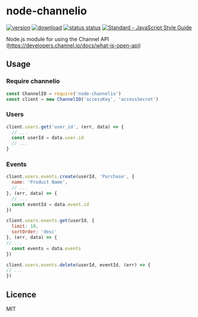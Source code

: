 # node-channelio

[![version](https://img.shields.io/npm/v/node-channelio.svg)](https://www.npmjs.com/package/node-channelio) [![download](https://img.shields.io/npm/dm/node-channelio.svg)](https://www.npmjs.com/package/node-channelio)
[![status status](https://travis-ci.org/egg-/node-channelio.svg?branch=master)](https://travis-ci.org/egg-/node-channelio)
[![Standard - JavaScript Style Guide](https://img.shields.io/badge/code%20style-standard-brightgreen.svg)](http://standardjs.com/)

Node.js module for using the Channel API (https://developers.channel.io/docs/what-is-open-api)


## Usage

### Require channelio

```javascript
const ChannelIO = require('node-channelio')
const client = new ChannelIO('accessKey', 'accessSecret')
```

### Users

```javascript
client.users.get('user_id', (err, data) => {
  // ...
  const userId = data.user.id
  // ...
}
```

### Events

```javascript
client.users.events.create(userId, 'Purchase', {
  name: 'Product Name',
  // ...
}, (err, data) => {
  // ...
  const eventId = data.event.id
})

client.users.events.get(userId, {
  limit: 10,
  sortOrder: 'desc'
}, (err, data) => {
// ...
  const events = data.events
})

client.users.events.delete(userId, eventId, (err) => {
// ...
})

```

## Licence

MIT